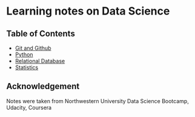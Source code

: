 # Learning notes on Data Science

## Table of Contents

- [Git and Github](git_and_github.md)
- [Python](python)
- [Relational Database](relational_database)
- [Statistics](statistics_basic.md)

## Acknowledgement

Notes were taken from Northwestern University Data Science Bootcamp, Udacity, Coursera